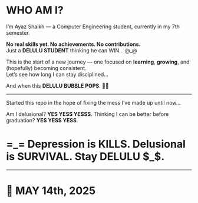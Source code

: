 # WHO AM I?

I’m Ayaz Shaikh — a Computer Engineering student, currently in my 7th semester.

**No real skills yet. No achievements. No contributions.**  
Just a **DELULU STUDENT** thinking he can WIN... @_@

This is the start of a new journey — one focused on **learning**, **growing**, and (hopefully) becoming consistent.  
Let’s see how long I can stay disciplined...

And when this **DELULU BUBBLE POPS**. 😵‍💫

---

Started this repo in the hope of fixing the mess I’ve made up until now...

Am I delusional? **YES YESS YESSS**.
Thinking I can be better before graduation? **YES YESS YESS**.  


# =_= Depression is KILLS. Delusional is SURVIVAL. Stay DELULU $_$.

--- 

# 📅 MAY 14th, 2025



